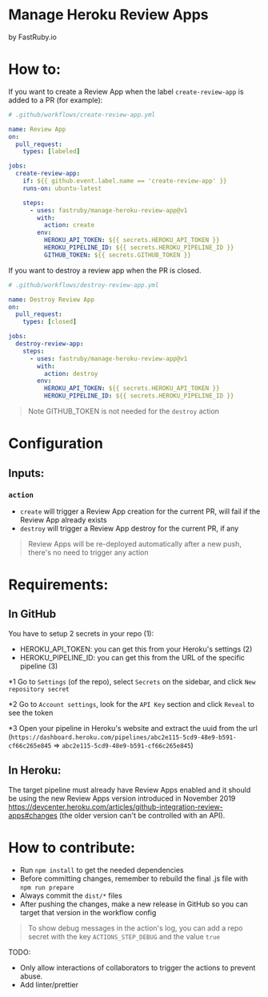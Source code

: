 # Manage Heroku Review Apps

by FastRuby.io

# How to:

If you want to create a Review App when the label `create-review-app` is added to a PR (for example):

```yml
# .github/workflows/create-review-app.yml

name: Review App
on:
  pull_request:
    types: [labeled]

jobs:
  create-review-app:
    if: ${{ github.event.label.name == 'create-review-app' }}
    runs-on: ubuntu-latest

    steps:
      - uses: fastruby/manage-heroku-review-app@v1
        with:
          action: create
        env:
          HEROKU_API_TOKEN: ${{ secrets.HEROKU_API_TOKEN }}
          HEROKU_PIPELINE_ID: ${{ secrets.HEROKU_PIPELINE_ID }}
          GITHUB_TOKEN: ${{ secrets.GITHUB_TOKEN }}
```

If you want to destroy a review app when the PR is closed.

```yml
# .github/workflows/destroy-review-app.yml

name: Destroy Review App
on:
  pull_request:
    types: [closed]

jobs:
  destroy-review-app:
    steps:
      - uses: fastruby/manage-heroku-review-app@v1
        with:
          action: destroy
        env:
          HEROKU_API_TOKEN: ${{ secrets.HEROKU_API_TOKEN }}
          HEROKU_PIPELINE_ID: ${{ secrets.HEROKU_PIPELINE_ID }}
```

> Note GITHUB_TOKEN is not needed for the `destroy` action

# Configuration

## Inputs:

### `action`

- `create` will trigger a Review App creation for the current PR, will fail if the Review App already exists
- `destroy` will trigger a Review App destroy for the current PR, if any

> Review Apps will be re-deployed automatically after a new push, there's no need to trigger any action

# Requirements:

## In GitHub

You have to setup 2 secrets in your repo (1):

- HEROKU_API_TOKEN: you can get this from your Heroku's settings (2)
- HEROKU_PIPELINE_ID: you can get this from the URL of the specific pipeline (3)

\*1 Go to `Settings` (of the repo), select `Secrets` on the sidebar, and click `New repository secret`

\*2 Go to `Account settings`, look for the `API Key` section and click `Reveal` to see the token

\*3 Open your pipeline in Heroku's website and extract the uuid from the url (`https://dashboard.heroku.com/pipelines/abc2e115-5cd9-48e9-b591-cf66c265e845` => `abc2e115-5cd9-48e9-b591-cf66c265e845`)

## In Heroku:

The target pipeline must already have Review Apps enabled and it should be using the new Review Apps version introduced in November 2019 https://devcenter.heroku.com/articles/github-integration-review-apps#changes (the older version can't be controlled with an API).

# How to contribute:

- Run `npm install` to get the needed dependencies
- Before committing changes, remember to rebuild the final .js file with `npm run prepare`
- Always commit the `dist/*` files
- After pushing the changes, make a new release in GitHub so you can target that version in the workflow config

> To show debug messages in the action's log, you can add a repo secret with the key `ACTIONS_STEP_DEBUG` and the value `true`

TODO:

- Only allow interactions of collaborators to trigger the actions to prevent abuse.
- Add linter/prettier
